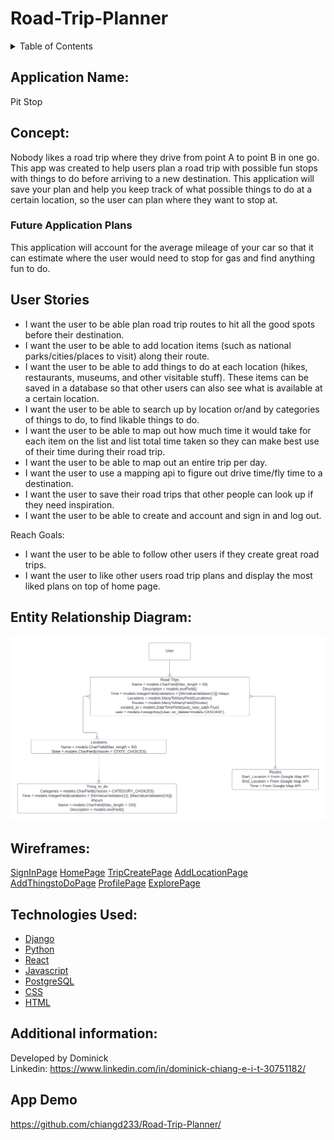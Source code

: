 # Road-Trip-Planner

<!-- Table of Contents -->
<details>
    <summary>Table of Contents</summary>
    <ol>
        <li><a href = "#application-name">Application Name</a></li>
        <li><a href = "#concept">Concept</a>
            <ul><a href = "#future-application-plans">Future Application Plans</a></ul>
        </li>
        <li><a href = "#user-stories">User Stories</a>
            <ul><a href = "#reach-goals">Reach Goals</a></ul>
        </li>
        <li><a href = "#entity-relationship-diagram">Entity Relationship Diagram</a></li>
        <li><a href = "#wireframes">Wireframes</a></li>
        <li><a href = "#technologies-used">Technologies Used</a></li>
        <li><a href = "#additional-information">Additional Information</a></li>
        <li><a href = "#app-demo">App Demo</a></li>
    </ol>
</details>

## Application Name: 
Pit Stop

## Concept:
Nobody likes a road trip where they drive from point A to point B in one go. This app was created to help users plan a road trip with possible fun stops with things to do before arriving to a new destination. This application will save your plan and help you keep track of what possible things to do at a certain location, so the user can plan where they want to stop at. 

### Future Application Plans
This application will account for the average mileage of your car so that it can estimate where the user would need to stop for gas and find anything fun to do.

## User Stories
- I want the user to be able plan road trip routes to hit all the good spots before their destination. <br>
- I want the user to be able to add location items (such as national parks/cities/places to visit) along their route. <br>
- I want the user to be able to add things to do at each location (hikes, restaurants, museums, and other visitable stuff). These items can be saved in a database so that other users can also see what is available at a certain location. <br>
- I want the user to be able to search up by location or/and by categories of things to do, to find likable things to do. <br>
- I want the user to be able to map out how much time it would take for each item on the list and list total time taken so they can make best use of their time during their road trip. <br>
- I want the user to be able to map out an entire trip per day. <br>
- I want the user to use a mapping api to figure out drive time/fly time to a destination. <br>
- I want the user to save their road trips that other people can look up if they need inspiration. <br>
- I want the user to be able to create and account and sign in and log out. <br>

Reach Goals:

- I want the user to be able to follow other users if they create great road trips. <br>
- I want the user to like other users road trip plans and display the most liked plans on top of home page. <br>


## Entity Relationship Diagram:
![ERD](./ReadMePhotos/CapstoneERD.png)

## Wireframes:
[SignInPage](./ReadMePhotos/SignInPage.png)
[HomePage](./ReadMePhotos/HomePage.png)
[TripCreatePage](./ReadMePhotos/TripCreateButton.png)
[AddLocationPage](./ReadMePhotos/AddLocation.png)
[AddThingstoDoPage](./ReadMePhotos/AddThingtoDo.png)
[ProfilePage](./ReadMePhotos/Profile.png)
[ExplorePage](./ReadMePhotos/ExploreLocation.png)

## Technologies Used:
* [Django](http://djangoproject.com)
* [Python](http://python.org)
* [React](https://reactjs.org/)
* [Javascript](https://www.javascript.com/)
* [PostgreSQL](https://www.postgresql.org/)
* [CSS](https://en.wikipedia.org/wiki/CSS)
* [HTML](https://www.w3schools.com/html/)


## Additional information:
Developed by Dominick <br>
Linkedin: https://www.linkedin.com/in/dominick-chiang-e-i-t-30751182/

## App Demo

https://github.com/chiangd233/Road-Trip-Planner/
